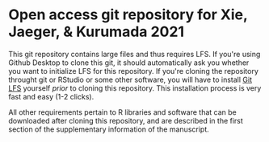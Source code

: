 # Open access git repository for Xie, Jaeger, &amp; Kurumada 2021

This git repository contains large files and thus requires LFS. 
If you're using Github Desktop to clone this git, it should automatically ask you whether you want to initialize LFS for this repository. 
If you're cloning the repository throught git or RStudio or some other software, you will have to install [Git LFS](https://git-lfs.github.com/) 
yourself *prior* to cloning this repository. This installation process is very fast and easy (1-2 clicks). 

All other requirements pertain to R libraries and software that can be downloaded after cloning this repository, and are described in the 
first section of the supplementary information of the manuscript.

